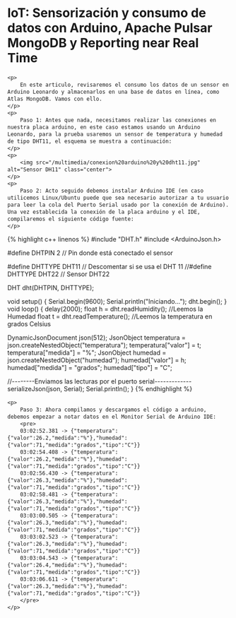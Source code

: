 <html>
<head>
	<title>Tutorial de consumo de datos de un sensor en Arduino Leonardo hacia Atlas MongoDB</title>
</head>
<body>
	<h1>IoT: Sensorización y consumo de datos con Arduino, Apache Pulsar MongoDB y Reporting near Real Time</h1>
	
	<p>
		En este articulo, revisaremos el consumo los datos de un sensor en Arduino Leonardo y almacenarlos en una base de datos en línea, como Atlas MongoDB. Vamos con ello.
	</p>	
	<p>
		Paso 1: Antes que nada, necesitamos realizar las conexiones en nuestra placa arduino, en este caso estamos usando un Arduino Leonardo, para la prueba usaremos un sensor de temperatura y humedad de tipo DHT11, el esquema se muestra a continuación:
	</p>
	<p>
		<img src="/multimedia/conexion%20arduino%20y%20dht11.jpg" alt="Sensor DH11" class="center">
	</p>
	<p>
		Paso 2: Acto seguido debemos instalar Arduino IDE (en caso utilicemos Linux/Ubuntu puede que sea necesario autorizar a tu usuario para leer la cola del Puerto Serial usado por la conexión de Arduino). Una vez establecida la conexión de la placa arduino y el IDE, compilaremos el siguiente código fuente:
	</p>

{% highlight c++  linenos %}
#include "DHT.h"
#include <ArduinoJson.h>

#define DHTPIN 2     // Pin donde está conectado el sensor

#define DHTTYPE DHT11   // Descomentar si se usa el DHT 11
//#define DHTTYPE DHT22   // Sensor DHT22

DHT dht(DHTPIN, DHTTYPE);

void setup() {
  Serial.begin(9600);
  Serial.println("Iniciando...");
  dht.begin();
}
void loop() {
  delay(2000);
  float h = dht.readHumidity(); //Leemos la Humedad
  float t = dht.readTemperature(); //Leemos la temperatura en grados Celsius

  DynamicJsonDocument json(512);
  JsonObject temperatura = json.createNestedObject("temperatura");
  temperatura["valor"] = t;
  temperatura["medida"] = "%";
  JsonObject humedad = json.createNestedObject("humedad");
  humedad["valor"] = h;
  humedad["medida"] = "grados";
  humedad["tipo"] = "C";

  //--------Enviamos las lecturas por el puerto serial-------------
  serializeJson(json, Serial);
  Serial.println();
}
{% endhighlight %}

	<p>
		Paso 3: Ahora compilamos y descargamos el código a arduino, debemos empezar a notar datos en el Monitor Serial de Arduino IDE:
		<pre>
		03:02:52.381 -> {"temperatura":{"valor":26.2,"medida":"%"},"humedad":{"valor":71,"medida":"grados","tipo":"C"}}
		03:02:54.408 -> {"temperatura":{"valor":26.2,"medida":"%"},"humedad":{"valor":71,"medida":"grados","tipo":"C"}}
		03:02:56.430 -> {"temperatura":{"valor":26.3,"medida":"%"},"humedad":{"valor":71,"medida":"grados","tipo":"C"}}
		03:02:58.481 -> {"temperatura":{"valor":26.3,"medida":"%"},"humedad":{"valor":71,"medida":"grados","tipo":"C"}}
		03:03:00.505 -> {"temperatura":{"valor":26.3,"medida":"%"},"humedad":{"valor":71,"medida":"grados","tipo":"C"}}
		03:03:02.523 -> {"temperatura":{"valor":26.3,"medida":"%"},"humedad":{"valor":71,"medida":"grados","tipo":"C"}}
		03:03:04.543 -> {"temperatura":{"valor":26.4,"medida":"%"},"humedad":{"valor":71,"medida":"grados","tipo":"C"}}
		03:03:06.611 -> {"temperatura":{"valor":26.3,"medida":"%"},"humedad":{"valor":71,"medida":"grados","tipo":"C"}}
		</pre>
	</p>

</body>
</html>
